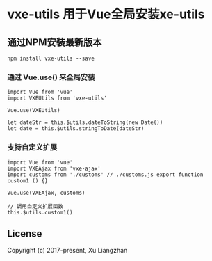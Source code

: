 # vxe-utils 用于Vue全局安装xe-utils

## 通过NPM安装最新版本

``` shell
npm install vxe-utils --save
```

### 通过 Vue.use() 来全局安装
``` shell
import Vue from 'vue'
import VXEUtils from 'vxe-utils'

Vue.use(VXEUtils)

let dateStr = this.$utils.dateToString(new Date())
let date = this.$utils.stringToDate(dateStr)
```

### 支持自定义扩展
``` shell
import Vue from 'vue'
import VXEAjax from 'vxe-ajax'
import customs from './customs' // ./customs.js export function custom1 () {} 

Vue.use(VXEAjax, customs)

// 调用自定义扩展函数
this.$utils.custom1()
```

## License
Copyright (c) 2017-present, Xu Liangzhan